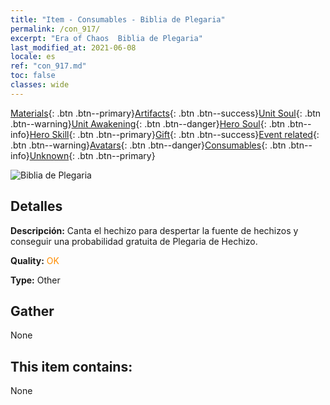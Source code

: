```yaml
---
title: "Item - Consumables - Biblia de Plegaria"
permalink: /con_917/
excerpt: "Era of Chaos  Biblia de Plegaria"
last_modified_at: 2021-06-08
locale: es
ref: "con_917.md"
toc: false
classes: wide
---
```

 [Materials](/ItemsES/){: .btn .btn--primary}[Artifacts](/ItemsES/Artifacts/){: .btn .btn--success}[Unit Soul](/ItemsES/UnitSoul/){: .btn .btn--warning}[Unit Awakening](/ItemsES/UnitAwakening/){: .btn .btn--danger}[Hero Soul](/ItemsES/HeroSoul/){: .btn .btn--info}[Hero Skill](/ItemsES/HeroSkill/){: .btn .btn--primary}[Gift](/ItemsES/Gift/){: .btn .btn--success}[Event related](/ItemsES/Events/){: .btn .btn--warning}[Avatars](/ItemsES/Avatars/){: .btn .btn--danger}[Consumables](/ItemsES/Consumables/){: .btn .btn--info}[Unknown](/ItemsES/Unknown/){: .btn .btn--primary}

 ![Biblia de Plegaria](/images/t/i_40005.png)

## Detalles
 **Descripción:** Canta el hechizo para despertar la fuente de hechizos y conseguir una probabilidad gratuita de Plegaria de Hechizo.

 **Quality:** <span style="color: #FF8C00">OK</span>

 **Type:** Other

## Gather

  None

## This item contains:

  None

